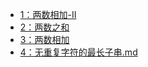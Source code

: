 
- [1：两数相加-II](/md/idea-plugin/algorithm/leetcode/1：两数相加-II.md)
- [2：两数之和](/md/idea-plugin/algorithm/leetcode/2：两数之和.md)
- [3：两数相加](/md/idea-plugin/algorithm/leetcode/3：两数相加.md)
- [4：无重复字符的最长子串.md](/md/idea-plugin/algorithm/leetcode/4：无重复字符的最长子串.md)
